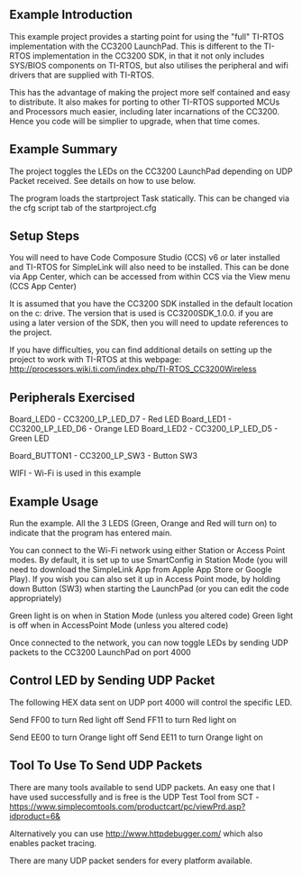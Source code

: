 Example Introduction
--------------------
This example project provides a starting point for using the "full" TI-RTOS 
implementation with the CC3200 LaunchPad. This is different to the TI-RTOS 
implementation in the CC3200 SDK, in that it not only includes SYS/BIOS 
components on TI-RTOS, but also utilises the peripheral and wifi drivers
that are supplied with TI-RTOS.

This has the advantage of making the project more self contained and easy to
distribute. It also makes for porting to other TI-RTOS supported MCUs and 
Processors much easier, including later incarnations of the CC3200. Hence
you code will be simplier to upgrade, when that time comes.

Example Summary
---------------

The project toggles the LEDs on the CC3200 LaunchPad depending on UDP Packet 
received. See details on how to use below.

The program loads the startproject Task statically. This can be changed via the
cfg script tab of the startproject.cfg

Setup Steps
-----------

You will need to have Code Composure Studio (CCS) v6 or later installed and 
TI-RTOS for SimpleLink will also need to be installed. This can be done via 
App Center, which can be accessed from within CCS via the View menu (CCS App
Center)

It is assumed that you have the CC3200 SDK installed in the default location on
the c: drive. The version that is used is CC3200SDK_1.0.0. if you are using a
later version of the SDK, then you will need to update references to the project.

If you have difficulties, you can find additional details on setting up the 
project to work with TI-RTOS at this webpage:
http://processors.wiki.ti.com/index.php/TI-RTOS_CC3200Wireless

Peripherals Exercised
---------------------
Board_LED0 - CC3200_LP_LED_D7 - Red LED
Board_LED1 - CC3200_LP_LED_D6 - Orange LED
Board_LED2 - CC3200_LP_LED_D5 - Green LED

Board_BUTTON1 - CC3200_LP_SW3 - Button SW3

WIFI - Wi-Fi is used in this example

Example Usage
-------------
Run the example. All the 3 LEDS (Green, Orange and Red will turn on) to indicate
that the program has entered main. 

You can connect to the Wi-Fi network using either Station or Access Point modes.
By default, it is set up to use SmartConfig in Station Mode (you will need to 
download the SimpleLink App from Apple App Store or Google Play). If you wish you
can also set it up in Access Point mode, by holding down Button (SW3) when starting
the LaunchPad (or you can edit the code appropriately)

Green light is on when in Station Mode (unless you altered code)
Green light is off when in AccessPoint Mode (unless you altered code)

Once connected to the network, you can now toggle LEDs by sending UDP packets to 
the CC3200 LaunchPad on port 4000

Control LED by Sending UDP Packet
--------------------------------

The following HEX data sent on UDP port 4000 will control the specific LED.

Send FF00 to turn Red light off
Send FF11 to turn Red light on

Send EE00 to turn Orange light off
Send EE11 to turn Orange light on

Tool To Use To Send UDP Packets
-------------------------------

There are many tools available to send UDP packets. An easy one that I have 
used successfully and is free is the UDP Test Tool from SCT - 
https://www.simplecomtools.com/productcart/pc/viewPrd.asp?idproduct=6& 

Alternatively you can use http://www.httpdebugger.com/ which also enables
packet tracing.

There are many UDP packet senders for every platform available.

